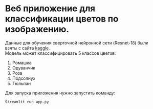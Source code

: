 # Веб приложение для классификации цветов по изображению.
Данные для обучения сверточной нейронной сети (Resnet-18) были взяты с сайта [kaggle](https://www.kaggle.com/datasets/alxmamaev/flowers-recognition).\
Модель может классифицировать 5 классов цветов:
1. Ромашка
2. Одуванчик
3. Роза
4. Подсолнух
5. Тюльпан
  
Для запуска приложения нужно запустить команду:  
```
Streamlit run app.py
```